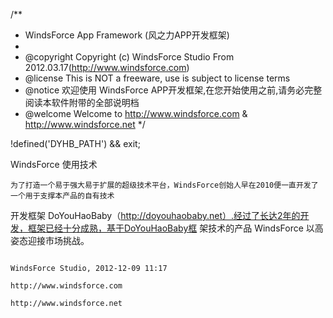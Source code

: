 /**
 * WindsForce App Framework (风之力APP开发框架)
 *
 * @copyright    Copyright (c) WindsForce Studio From 2012.03.17(http://www.windsforce.com)
 * @license        This is NOT a freeware, use is subject to license terms
 * @notice         欢迎使用 WindsForce APP开发框架,在您开始使用之前,请务必完整阅读本软件附带的全部说明档
 * @welcome     Welcome to http://www.windsforce.com & http://www.windsforce.net
 */

!defined('DYHB_PATH') && exit;

WindsForce 使用技术

    为了打造一个易于强大易于扩展的超级技术平台，WindsForce创始人早在2010便一直开发了一个用于支撑本产品的自有技术
开发框架 DoYouHaoBaby（http://doyouhaobaby.net）.经过了长达2年的开发，框架已经十分成熟，基于DoYouHaoBaby框
架技术的产品 WindsForce 以高姿态迎接市场挑战。


                                                                                                                                    WindsForce Studio, 2012-12-09 11:17
                                                                                                                                    http://www.windsforce.com
                                                                                                                                    http://www.windsforce.net